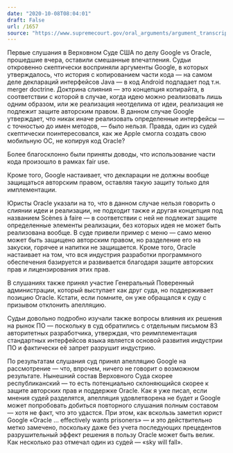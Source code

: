 ```yaml
---
date: "2020-10-08T08:04:01"
draft: False
url: /1657
source: "https://www.supremecourt.gov/oral_arguments/argument_transcripts/2020/18-956_kifl.pdf"
---
```


Первые слушания в Верховном Суде США по делу Google vs Oracle, прошедшие вчера, оставили смешанные впечатления. Судьи откровенно скептически восприняли аргументы Google, в которых утверждалось, что история с копированием части кода — на самом деле деклараций интерфейсов Java — в код Android подпадает под т.н. merger doctrine. Доктрина слияния — это концепция копирайта, в соответствии с которой в случае, когда идею можно реализовать лишь одним образом, или же реализация неотделима от идеи, реализация не подлежит защите авторским правом. В данном случае Google утверждает, что никак иначе реализовать определенные интерфейсы — с точностью до имен методов, — было нельзя. Правда, один из судей скептически поинтересовался, как же Apple смогла создать свою мобильную ОС, не копируя код Oracle?

Более благосклонно были приняты доводы, что использование части кода произошло в рамках fair use. 

Кроме того, Google настаивает, что декларации не должны вообще защищаться авторским правом, оставляя такую защиту только для имплементации. 

Юристы Oracle указали на то, что в данном случае нельзя говорить о слиянии идеи и реализации, не подходит также и другая концепция под названием Scènes à faire — в соответствии с ней не подлежат защите определенные элементы реализации, без которых идея не может быть реализована вообще. В суде привели пример с меню — само меню может быть защищено авторским правом, но разделение его на закуски, горячее и напитки не защищается. Кроме того, Oracle настаивает на том, что вся индустрия разработки программного обеспечения базируется и развивается благодаря защите авторских прав и лицензирования этих прав. 

В слушаниях также принял участие Генеральный Поверенный администрации, который выступает как друг суда, но поддерживает позицию Oracle. Кстати, если помните, он уже обращался к суду с призывом отклонить апелляцию.

Судьи довольно подробно изучали также вопросы влияния их решения на рынок ПО — поскольку в суд обратились с отдельным письмом 83 авторитетных разработчика, утверждая, что реимплементация стандартных интерфейсов языка является основой развития индустрии ПО и фактически её запрет разрушит индустрию. 

По результатам слушания суд принял апелляцию Google на рассмотрение — что, впрочем, ничего не говорит о возможном результате. Нынешний состав Верховного Суда скорее республиканский — то есть потенциально склоняющийся скорее к защите авторских прав и поддержке Oracle. Как я уже писал, если мнения судей разделятся, апелляция удовлетворена не будет и Google может попробовать добиться повторного слушания полным составом — хотя не факт, что это удастся. При этом, как вскользь заметил юрист Google «Oracle … effectively wants prisoners» — и это действительно метко замечено, поскольку даже без учета последующих прецедентов разрушительный эффект решения в пользу Oracle может быть велик. Как несколько раз отмечал один из судей — «sky will fall».
